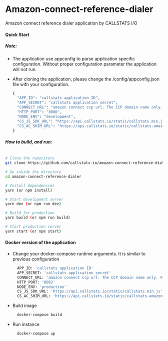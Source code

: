 # Amazon-connect-reference-dialer
Amazon connect reference dialer application by CALLSTATS I/O


#### Quick Start

##### Note: 
- The application use appconfig to parse application specific configuration. Without proper configuration parameter the application
will not run.

- After cloning the application, please change the /config/appconfig.json file with your configuration. 
 
    ```bash
    {
      "APP_ID": "callstats application ID",
      "APP_SECRET": "callstats application secret",
      "CONNECT_URL": "amazon connect ccp url. The CCP domain name only. For example, callstatsio.awsapps.com",
      "HTTP_PORT": "8080",
      "NODE_ENV": "development",
      "CS_JS_SDK_URL": "https://api.callstats.io/static/callstats.min.js",
      "CS_AC_SHIM_URL": "https://api.callstats.io/static/callstats-amazon-shim.js"
    }
    ```


##### How to build, and run:
```bash

# Clone the repository
git clone https://github.com/callstats-io/amazon-connect-reference-dialer.git

# Go inside the directory
cd amazon-connect-reference-dialer

# Install dependencies
yarn (or npm install)

# Start development server
yarn dev (or npm run dev)

# Build for production
yarn build (or npm run build)

# Start production server
yarn start (or npm start)

```

#### Docker version of the application

- Change your docker-compose runtime arguments. It is similar to previous configuration

    ```bash
      APP_ID: 'callstats application ID'
      APP_SECRET: 'callstats application secret'
      CONNECT_URL: 'amazon connect ccp url. The CCP domain name only. For example, callstatsio.awsapps.com'
      HTTP_PORT: '8082'
      NODE_ENV: 'production'
      CS_JS_SDK_URL: 'https://api.callstats.io/static/callstats.min.js'
      CS_AC_SHIM_URL: 'https://api.callstats.io/static/callstats-amazon-shim.js'
    ```
- Build image 
     ```bash
       docker-compose build
     ``` 
- Run instance
     ```bash
       docker-compose up
     ```     
